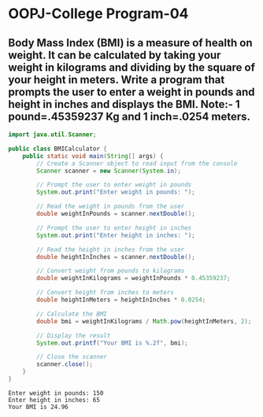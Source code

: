 # OOPJ-College Program-04

## Body Mass Index (BMI) is a measure of health on weight. It can be calculated by taking your weight in kilograms and dividing by the square of your height in meters. Write a program that prompts the user to enter a weight in pounds and height in inches and displays the BMI. Note:- 1 pound=.45359237 Kg and 1 inch=.0254 meters.

```java
import java.util.Scanner;

public class BMICalculator {
    public static void main(String[] args) {
        // Create a Scanner object to read input from the console
        Scanner scanner = new Scanner(System.in);

        // Prompt the user to enter weight in pounds
        System.out.print("Enter weight in pounds: ");

        // Read the weight in pounds from the user
        double weightInPounds = scanner.nextDouble();

        // Prompt the user to enter height in inches
        System.out.print("Enter height in inches: ");

        // Read the height in inches from the user
        double heightInInches = scanner.nextDouble();

        // Convert weight from pounds to kilograms
        double weightInKilograms = weightInPounds * 0.45359237;

        // Convert height from inches to meters
        double heightInMeters = heightInInches * 0.0254;

        // Calculate the BMI
        double bmi = weightInKilograms / Math.pow(heightInMeters, 2);

        // Display the result
        System.out.printf("Your BMI is %.2f", bmi);

        // Close the scanner
        scanner.close();
    }
}
```

```
Enter weight in pounds: 150
Enter height in inches: 65
Your BMI is 24.96
```
